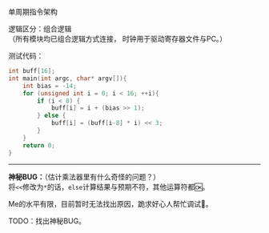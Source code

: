 单周期指令架构

逻辑区分：组合逻辑 \
（所有模块均已组合逻辑方式连接，
时钟用于驱动寄存器文件与PC。）

测试代码：
```c
int buff[16];
int main(int argc, char* argv[]){
    int bias = -14;
    for (unsigned int i = 0; i < 16; ++i){
        if (i < 8) {
            buff[i] = i + (bias >> 1);
        } else {
            buff[i] = (buff[i-8] * i) << 3;
        }
    }
    return 0;
}
```

---

**神秘BUG：**（估计乘法器里有什么奇怪的问题？） \
将`<<`修改为`*`的话，`else`计算结果与预期不符，其他运算符都🆗。

Me的水平有限，目前暂时无法找出原因，跪求好心人帮忙调试🙏。

TODO：找出神秘BUG。
